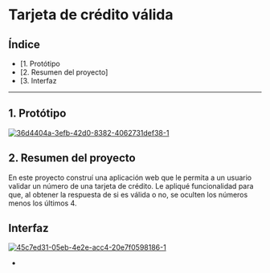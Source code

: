 # Tarjeta de crédito válida

## Índice

* [1. Protótipo
* [2. Resumen del proyecto]
* [3. Interfaz

***


## 1. Protótipo
<a href="https://imgbb.com/"><img src="https://i.ibb.co/t3997zG/36d4404a-3efb-42d0-8382-4062731def38-1.jpg" alt="36d4404a-3efb-42d0-8382-4062731def38-1" border="0"></a>



## 2. Resumen del proyecto

En este proyecto construí una aplicación web que le permita a un usuario validar un número de una tarjeta de crédito. Le apliqué funcionalidad para que, al obtener la respuesta de si es válida o no, se oculten los números menos los últimos 4.

##  Interfaz
<a href="https://ibb.co/sJDfKY4"><img src="https://i.ibb.co/Dg6J92F/45c7ed31-05eb-4e2e-acc4-20e7f0598186-1.jpg" alt="45c7ed31-05eb-4e2e-acc4-20e7f0598186-1" border="0"></a>


*

